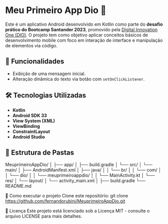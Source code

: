 # Meu Primeiro App Dio 📱

Este é um aplicativo Android desenvolvido em Kotlin como parte do **desafio prático do Bootcamp Santander 2023**, promovido pela
[Digital Innovation One (DIO)](https://web.dio.me/). O projeto tem como objetivo aplicar conceitos básicos de desenvolvimento mobile 
com foco em interação de interface e manipulação de elementos via código.

## 🚀 Funcionalidades

- Exibição de uma mensagem inicial.
- Alteração dinâmica do texto via botão com `setOnClickListener`.

## 🛠️ Tecnologias Utilizadas

- **Kotlin**
- **Android SDK 33**
- **View System (XML)**
- **ViewBinding**
- **ConstraintLayout**
- **Android Studio**

## 📁 Estrutura de Pastas

MeuprimeiroAppDio/
│
├── app/
│   ├── build.gradle
│   └── src/
│       └── main/
│           ├── AndroidManifest.xml
│           ├── java/
│           │   └── br/
│           │       └── com/
│           │           └── dio/
│           │               └── meuprimeiroappdio/
│           │                   └── MainActivity.kt
│           └── res/
│               └── layout/
│                   └── activity_main.xml
│
├── build.gradle
└── README.md

📌 Como executar o projeto
Clone este repositório:
git clone https://github.com/fernandorubini/MeuprimeiroAppDio.git

📝 Licença
Este projeto está licenciado sob a Licença MIT - consulte o arquivo LICENSE para mais detalhes.
